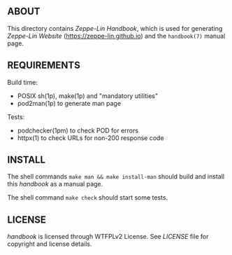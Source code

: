 ABOUT
-----
This directory contains *Zeppe-Lin Handbook*, which is used for
generating *Zeppe-Lin Website* (<https://zeppe-lin.github.io>) and the
`handbook(7)` manual page.

REQUIREMENTS
------------
Build time:
  * POSIX sh(1p), make(1p) and "mandatory utilities"
  * pod2man(1p) to generate man page

Tests:
  * podchecker(1pm) to check POD for errors
  * httpx(1) to check URLs for non-200 response code

INSTALL
-------
The shell commands `make man && make install-man` should build and
install this *handbook* as a manual page.

The shell command `make check` should start some tests.

LICENSE
-------
*handbook* is licensed through WTFPLv2 License.
See *LICENSE* file for copyright and license details.


<!-- vim:sw=2:ts=2:sts=2:et:cc=72:tw=70
End of file. -->
